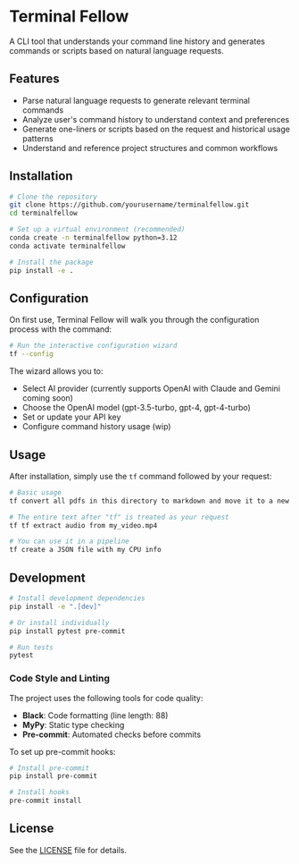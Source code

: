 # Terminal Fellow

A CLI tool that understands your command line history and generates commands or scripts based on natural language requests.

## Features

- Parse natural language requests to generate relevant terminal commands
- Analyze user's command history to understand context and preferences
- Generate one-liners or scripts based on the request and historical usage patterns
- Understand and reference project structures and common workflows

## Installation

```bash
# Clone the repository
git clone https://github.com/yourusername/terminalfellow.git
cd terminalfellow

# Set up a virtual environment (recommended)
conda create -n terminalfellow python=3.12
conda activate terminalfellow

# Install the package
pip install -e .
```

## Configuration

On first use, Terminal Fellow will walk you through the configuration process with the command:

```bash
# Run the interactive configuration wizard
tf --config
```

The wizard allows you to:
- Select AI provider (currently supports OpenAI with Claude and Gemini coming soon)
- Choose the OpenAI model (gpt-3.5-turbo, gpt-4, gpt-4-turbo)
- Set or update your API key
- Configure command history usage (wip)



## Usage

After installation, simply use the `tf` command followed by your request:

```bash
# Basic usage
tf convert all pdfs in this directory to markdown and move it to a new folder "markdown_converted"

# The entire text after "tf" is treated as your request
tf tf extract audio from my_video.mp4

# You can use it in a pipeline
tf create a JSON file with my CPU info
```

## Development

```bash
# Install development dependencies
pip install -e ".[dev]"

# Or install individually
pip install pytest pre-commit

# Run tests
pytest
```

### Code Style and Linting

The project uses the following tools for code quality:

- **Black**: Code formatting (line length: 88)
- **MyPy**: Static type checking
- **Pre-commit**: Automated checks before commits

To set up pre-commit hooks:

```bash
# Install pre-commit
pip install pre-commit

# Install hooks
pre-commit install
```

## License

See the [LICENSE](LICENSE) file for details.